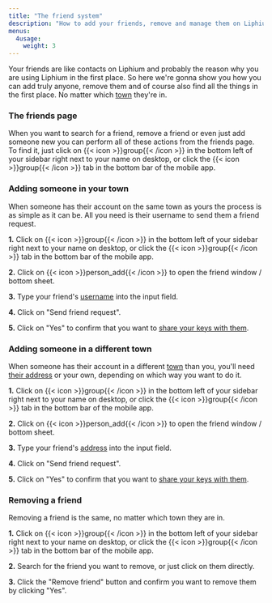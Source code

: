 ```yaml
---
title: "The friend system"
description: "How to add your friends, remove and manage them on Liphium."
menus:
  4usage:
    weight: 3
---
```


Your friends are like contacts on Liphium and probably the reason why you are using Liphium in the first place. So here we're gonna show you how you can add truly anyone, remove them and of course also find all the things in the first place. No matter which [town](../concepts/towns#whats-a-town-on-liphium) they're in.

### The friends page

When you want to search for a friend, remove a friend or even just add someone new you can perform all of these actions from the friends page. To find it, just click on {{< icon >}}group{{< /icon >}} in the bottom left of your sidebar right next to your name on desktop, or click the {{< icon >}}group{{< /icon >}} tab in the bottom bar of the mobile app.

### Adding someone in your town

When someone has their account on the same town as yours the process is as simple as it can be. All you need is their username to send them a friend request.

**1.** Click on {{< icon >}}group{{< /icon >}} in the bottom left of your sidebar right next to your name on desktop, or click the {{< icon >}}group{{< /icon >}} tab in the bottom bar of the mobile app.

**2.** Click on {{< icon >}}person_add{{< /icon >}} to open the friend window / bottom sheet.

**3.** Type your friend's [username](./faq#how-do-i-find-my-own-username) into the input field.

**4.** Click on "Send friend request".

**5.** Click on "Yes" to confirm that you want to [share your keys with them](./faq#what-does-it-mean-to-share-my-keys-with-someone).

### Adding someone in a different town

When someone has their account in a different [town](../concepts/towns#whats-a-town-on-liphium) than you, you'll need [their address](../faq#how-do-i-find-my-own-address) or your own, depending on which way you want to do it.

**1.** Click on {{< icon >}}group{{< /icon >}} in the bottom left of your sidebar right next to your name on desktop, or click the {{< icon >}}group{{< /icon >}} tab in the bottom bar of the mobile app.

**2.** Click on {{< icon >}}person_add{{< /icon >}} to open the friend window / bottom sheet.

**3.** Type your friend's [address](./faq#how-do-i-find-my-own-address) into the input field.

**4.** Click on "Send friend request".

**5.** Click on "Yes" to confirm that you want to [share your keys with them](./faq#what-does-it-mean-to-share-my-keys-with-someone).

### Removing a friend

Removing a friend is the same, no matter which town they are in.

**1.** Click on {{< icon >}}group{{< /icon >}} in the bottom left of your sidebar right next to your name on desktop, or click the {{< icon >}}group{{< /icon >}} tab in the bottom bar of the mobile app.

**2.** Search for the friend you want to remove, or just click on them directly.

**3.** Click the "Remove friend" button and confirm you want to remove them by clicking "Yes".
